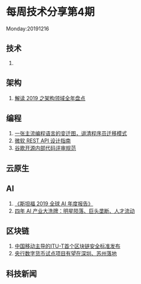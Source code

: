 # 每周技术分享第4期
Monday:20191216

## 技术
1. 


## 架构
1. [解读 2019 之架构领域全年盘点](https://www.infoq.cn/article/U3Lr4dtChbximocaSqK5)

## 编程
1. [一张主流编程语言的变迁图，讲清程序员迁移模式](https://www.infoq.cn/article/7eYwX_3Ap7DRb5LedzUp)  
2. [微软 REST API 设计指南](https://github.com/microsoft/api-guidelines/blob/master/Guidelines.md)
3. [谷歌开源内部代码评审规范](https://www.infoq.cn/article/QJi1Kqm4pH3UNAqNzl3l)
  
## 云原生


## AI
1. [《斯坦福 2019 全球 AI 年度报告》](https://hai.stanford.edu/sites/g/files/sbiybj10986/f/ai_index_2019_report.pdf)
2. [四年 AI 产业大洗牌：明星陨落、巨头垄断、人才流动](https://www.infoq.cn/article/PkuuOr9z6s3pXzuBIeC6)

## 区块链
1. [中国移动主导的ITU-T首个区块链安全标准发布](https://mp.weixin.qq.com/s/p1F1X6QxUjwOlacB3BxvFg)
2. [央行数字货币试点项目有望在深圳、苏州落地](https://www.infoq.cn/article/WAdW7lBPdOXXQUdmkBzw)

## 科技新闻





